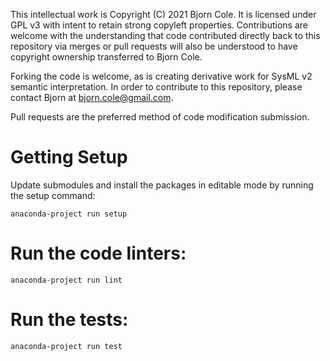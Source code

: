 This intellectual work is Copyright (C) 2021 Bjorn Cole. It is licensed under GPL v3 with intent to retain strong copyleft properties. Contributions are welcome with the understanding that code contributed directly back to this repository via merges or pull requests will also be understood to have copyright ownership transferred to Bjorn Cole.

Forking the code is welcome, as is creating derivative work for SysML v2 semantic interpretation. In order to contribute to this repository, please contact Bjorn at bjorn.cole@gmail.com.

Pull requests are the preferred method of code modification submission.

# Getting Setup

Update submodules and install the packages in editable mode by running the setup
 command:

`anaconda-project run setup`

# Run the code linters:

`anaconda-project run lint`

# Run the tests:

`anaconda-project run test`
